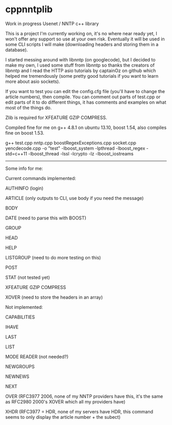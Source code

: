 cppnntplib
==========

Work in progress Usenet / NNTP c++ library

This is a project I'm currently working on, it's no where near ready
yet, I won't offer any support so use at your own risk. Eventually
it will be used in some CLI scripts I will make (downloading headers
and storing them in a database).

I started messing around with libnntp (on googlecode), but I decided to
make my own, I used some stuff from libnntp so thanks the creators of
libnntp and I read the HTTP asio tutorials by captainOz on github
which helped me tremendously (some pretty good tutorials if you want to
learn more about asio sockets).

If you want to test you can edit the config.cfg file (you'll have to
change the article numbers), then compile. You can comment out parts
of test.cpp or edit parts of it to do different things, it has comments
and examples on what most of the things do.

Zlib is required for XFEATURE GZIP COMPRESS.

Compiled fine for me on g++ 4.8.1 on ubuntu 13.10, boost 1.54, also
compiles fine on boost 1.53.

g++ test.cpp nntp.cpp boostRegexExceptions.cpp socket.cpp yencdecode.cpp -o "test" -lboost_system -lpthread -lboost_regex -std=c++11 -lboost_thread -lssl -lcrypto -lz -lboost_iostreams


------------------------------------------------------------------------
Some info for me:


Current commands implemented:

AUTHINFO      (login)

ARTICLE       (only outputs to CLI, use body if you need the message)

BODY          

DATE          (need to parse this with BOOST)

GROUP         

HEAD          

HELP          

LISTGROUP     (need to do more testing on this)

POST          

STAT          (not tested yet)

XFEATURE GZIP COMPRESS

XOVER         (need to store the headers in an array)


Not implemented:

CAPABILITIES  

IHAVE         

LAST          

LIST          

MODE READER   (not needed?)

NEWGROUPS     

NEWNEWS       

NEXT          

OVER          (RFC3977 2006, none of my NNTP providers have this, it's
the same as RFC2980 2000's XOVER which all my providers have)

XHDR          (RFC3977 = HDR, none of my servers have HDR, this command
seems to only display the article number + the subect)
